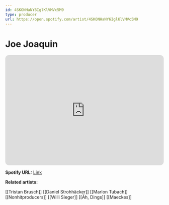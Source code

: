 ```yaml
---
id: 4SKONHaNY6IglKlVMVc5M9
type: producer
url: https://open.spotify.com/artist/4SKONHaNY6IglKlVMVc5M9
---
```

# Joe Joaquin

<iframe style="border-radius:12px" src="https://open.spotify.com/embed/artist/4SKONHaNY6IglKlVMVc5M9" width="100%" height="352" frameBorder="0" allowfullscreen="" allow="autoplay; clipboard-write; encrypted-media; fullscreen; picture-in-picture" loading="lazy"></iframe>

**Spotify URL:** [Link](https://open.spotify.com/artist/4SKONHaNY6IglKlVMVc5M9)

**Related artists:**

[[Tristan Brusch]]
[[Daniel Strohhäcker]]
[[Marlon Tubach]]
[[Nonhitproducers]]
[[Willi Sieger]]
[[Äh, Dings]]
[[Maeckes]]

